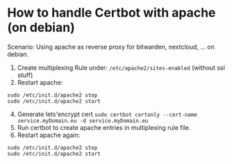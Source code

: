 # How to handle Certbot with apache (on debian)

Scenario: Using apache as reverse proxy for bitwarden, nextcloud, ... on debian.

1. Create multiplexing Rule under:
```/etc/apache2/sites-enabled``` (without ssl stuff)
2. Restart apache:
```
sudo /etc/init.d/apache2 stop
sudo /etc/init.d/apache2 start
```
4. Generate lets'encrypt cert
```sudo certbot certonly --cert-name service.myDomain.eu -d service.myDomain.eu```
5. Run certbot to create apache entries in multiplexing rule file.
6. Restart apache again:
```
sudo /etc/init.d/apache2 stop
sudo /etc/init.d/apache2 start
```
